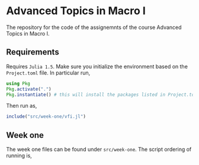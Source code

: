 # Advanced Topics in Macro I

The repository for the code of the assignemnts of the course Advanced Topics in Macro I.

## Requirements

Requires `Julia 1.5`. Make sure you initialize the environment based on the `Project.toml` file. In particular run, 

```julia
using Pkg
Pkg.activate(".")
Pkg.instantiate() # this will install the packages listed in Project.toml
```

Then run as,

```julia
include("src/week-one/vfi.jl")
```

## Week one

The week one files can be found under `src/week-one`. The script ordering of running is,
